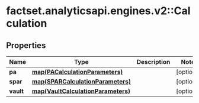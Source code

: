 # factset.analyticsapi.engines.v2::Calculation

## Properties
Name | Type | Description | Notes
------------ | ------------- | ------------- | -------------
**pa** | [**map(PACalculationParameters)**](PACalculationParameters.md) |  | [optional] 
**spar** | [**map(SPARCalculationParameters)**](SPARCalculationParameters.md) |  | [optional] 
**vault** | [**map(VaultCalculationParameters)**](VaultCalculationParameters.md) |  | [optional] 


